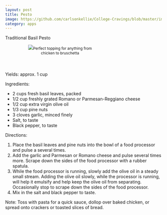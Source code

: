 ```yaml
---
layout: post
title: Pesto
image: https://github.com/carlsonkellie/College-Cravings/blob/master/images/pesto.png?raw=true
category: apps
---
```


Traditional Basil Pesto

<p style="float:center; font-size: 9pt; text-align: center; width: 50%; margin-left: 10%; margin-bottom: 0.5em;"><img src="https://github.com/carlsonkellie/College-Cravings/blob/master/images/pesto2.jpg?raw=true">Perfect topping for anything from chicken to bruschetta <br><br></p>

<br>


Yields: approx. 1 cup

Ingredients:
* 2 cups fresh basil leaves, packed
* 1/2 cup freshly grated Romano or Parmesan-Reggiano cheese
* 1/2 cup extra virgin olive oil
* 1/3 cup pine nuts
* 3 cloves garlic, minced finely
* Salt, to taste
* Black pepper, to taste

Directions:
1. Place the basil leaves and pine nuts into the bowl of a food processor and pulse a several times.
2. Add the garlic and Parmesan or Romano cheese and pulse several times more. Scrape down the sides of the food processor with a rubber spatula.
3. While the food processor is running, slowly add the olive oil in a steady small stream. Adding the olive oil slowly, while the processor is running, will help it emulsify and help keep the olive oil from separating. Occasionally stop to scrape down the sides of the food processor.
4. Mix in the salt and black pepper to taste.

Note: Toss with pasta for a quick sauce, dollop over baked chicken, or spread onto crackers or toasted slices of bread.
